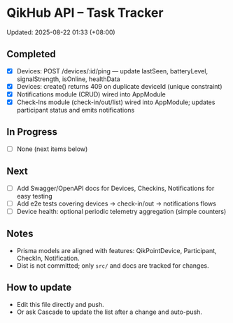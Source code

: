 # QikHub API – Task Tracker

Updated: 2025-08-22 01:33 (+08:00)

## Completed
- [x] Devices: POST /devices/:id/ping — update lastSeen, batteryLevel, signalStrength, isOnline, healthData
- [x] Devices: create() returns 409 on duplicate deviceId (unique constraint)
- [x] Notifications module (CRUD) wired into AppModule
- [x] Check-Ins module (check-in/out/list) wired into AppModule; updates participant status and emits notifications

## In Progress
- [ ] None (next items below)

## Next
- [ ] Add Swagger/OpenAPI docs for Devices, Checkins, Notifications for easy testing
- [ ] Add e2e tests covering devices → check-in/out → notifications flows
- [ ] Device health: optional periodic telemetry aggregation (simple counters)

## Notes
- Prisma models are aligned with features: QikPointDevice, Participant, CheckIn, Notification.
- Dist is not committed; only `src/` and docs are tracked for changes.

## How to update
- Edit this file directly and push.
- Or ask Cascade to update the list after a change and auto-push.
